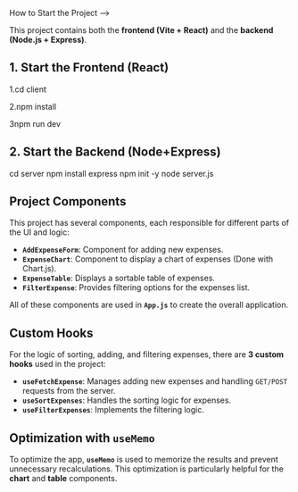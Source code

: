 How to Start the Project -->

This project contains both the **frontend (Vite + React)** and the **backend (Node.js + Express)**.

##  1. Start the Frontend (React)
1.cd client  

2.npm install  

3npm run dev

##  2. Start the Backend (Node+Express)
cd server
npm install express
npm init -y
node server.js

## Project Components
This project has several components, each responsible for different parts of the UI and logic:

- **`AddExpenseForm`**: Component for adding new expenses.
- **`ExpenseChart`**: Component to display a chart of expenses (Done with Chart.js).
- **`ExpenseTable`**: Displays a sortable table of expenses.
- **`FilterExpense`**: Provides filtering options for the expenses list.

All of these components are used in **`App.js`** to create the overall application.

## Custom Hooks
For the logic of sorting, adding, and filtering expenses, there are **3 custom hooks** used in the project:

- **`useFetchExpense`**: Manages adding new expenses and handling `GET/POST` requests from the server.
- **`useSortExpenses`**: Handles the sorting logic for expenses.
- **`useFilterExpenses`**: Implements the filtering logic.

## Optimization with `useMemo`
To optimize the app, **`useMemo`** is used to memorize the results and prevent unnecessary recalculations. This optimization is particularly helpful for the **chart** and **table** components.
